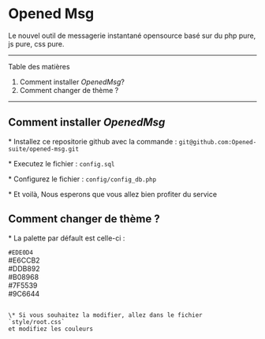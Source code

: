 # Opened Msg 
Le nouvel outil de messagerie instantané opensource basé sur du php pure, js pure, css pure.

*******
Table des matières  
 1. Comment installer *OpenedMsg*?
 2. Comment changer de thème ?


*******

## Comment installer *OpenedMsg*

\* Installez ce repositorie github avec la commande : `git@github.com:Opened-suite/opened-msg.git`

\* Executez le fichier : `config.sql`

\* Configurez le fichier : `config/config_db.php`

\* Et voilà, 
Nous esperons que vous allez bien profiter du service 



## Comment changer de thème ?

\* La palette par défault est celle-ci :

`#EDE0D4`  
#E6CCB2  
#DDB892  
#B08968  
#7F5539  
#9C6644  
```

\* Si vous souhaitez la modifier, allez dans le fichier `style/root.css`
et modifiez les couleurs 